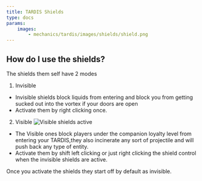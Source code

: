```yaml
---
title: TARDIS Shields
type: docs
params:
    images:
        - mechanics/tardis/images/shields/shield.png
---
```

## How do I use the shields?

The shields them self have 2 modes 
1. Invisible
*  Invisible shields block liquids from entering and block you from getting sucked out into the vortex if your doors are open
*  Activate them by right clicking once.
2. Visible ![Visible shields active](images/shields/shield.png)
 + The Visible ones block players under the companion loyalty level from entering your TARDIS,they also incinerate any sort of projectile and will push back any type of entity.
 + Activate them by shift left clicking or just right clicking the shield control when the invisible shields are active.

Once you activate the shields they start off by default as invisible.
